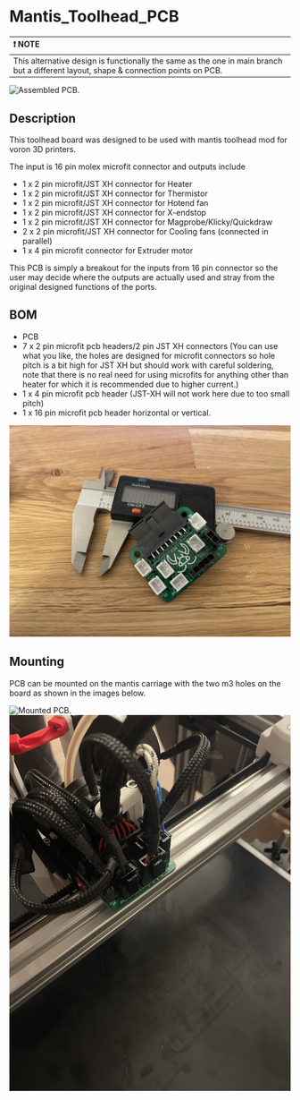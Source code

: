 # Mantis_Toolhead_PCB

| ❗ NOTE          |
|:---------------------------|
| This alternative design is functionally the same as the one in main branch but a different layout, shape & connection points on PCB. |

![Assembled PCB.](/images/alternative_pcb.jpg)

## Description

This toolhead board was designed to be used with mantis toolhead mod for voron 3D printers.

The input is 16 pin molex microfit connector and outputs include
* 1 x 2 pin microfit/JST XH connector for Heater
* 1 x 2 pin microfit/JST XH connector for Thermistor
* 1 x 2 pin microfit/JST XH connector for Hotend fan
* 1 x 2 pin microfit/JST XH connector for X-endstop
* 1 x 2 pin microfit/JST XH connector for Magprobe/Klicky/Quickdraw
* 2 x 2 pin microfit/JST XH connector for Cooling fans (connected in parallel)
* 1 x 4 pin microfit connector for Extruder motor

This PCB is simply a breakout for the inputs from 16 pin connector so the user may decide where the outputs are actually used and stray from the original designed functions of the ports.

## BOM

* PCB
* 7 x 2 pin microfit pcb headers/2 pin JST XH connectors (You can use what you like, the holes are designed for microfit connectors so hole pitch is a bit high for JST XH but should work with careful soldering, note that there is no real need for using microfits for anything other than heater for which it is recommended due to higher current.)
* 1 x 4 pin microfit pcb header (JST-XH will not work here due to too small pitch)
* 1 x 16 pin microfit pcb header horizontal or vertical.

![Assembled PCB.](/images/pcb_assembled.jpg)

## Mounting

PCB can be mounted on the mantis carriage with the two m3 holes on the board as shown in the images below.

![Mounted PCB.](/images/pcb_mounted.jpg)
![PCB in use on a printer.](/images/pcb_in_use.jpg)

